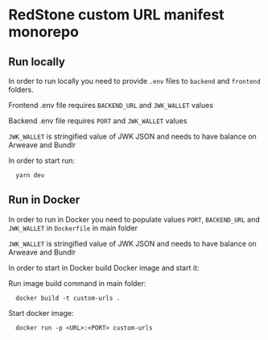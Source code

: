 # RedStone custom URL manifest monorepo

## Run locally
In order to run locally you need to provide `.env` files to `backend` and `frontend` folders.

Frontend .env file requires `BACKEND_URL` and `JWK_WALLET` values

Backend .env file requires `PORT` and `JWK_WALLET` values

`JWK_WALLET` is stringified value of JWK JSON and needs to have balance on Arweave and Bundlr

In order to start run:

```
  yarn dev
```

## Run in Docker
In order to run in Docker you need to populate values `PORT`, `BACKEND_URL` and `JWK_WALLET` in `Dockerfile` in main folder

`JWK_WALLET` is stringified value of JWK JSON and needs to have balance on Arweave and Bundlr

In order to start in Docker build Docker image and start it: 

Run image build command in main folder:
```
  docker build -t custom-urls .
```

Start docker image:
```
  docker run -p <URL>:<PORT> custom-urls
```
